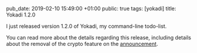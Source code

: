 pub_date: 2019-02-10 15:49:00 +01:00
public: true
tags: [yokadi]
title: Yokadi 1.2.0

I just released version 1.2.0 of Yokadi, my command-line todo-list.

<!-- break -->

You can read more about the details regarding this release, including details about the removal of the crypto feature on the [announcement][1].

[1]: https://yokadi.github.io/2019/02/10/1.2.0-released.html
